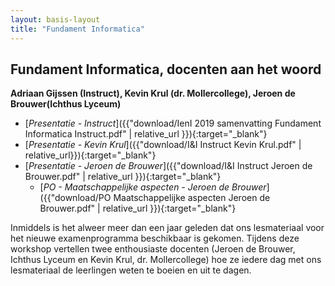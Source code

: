 ```yaml
---
layout: basis-layout
title: "Fundament Informatica"
---
```


## Fundament Informatica, docenten aan het woord

**Adriaan Gijssen (Instruct), Kevin Krul (dr. Mollercollege), Jeroen de Brouwer(Ichthus Lyceum)**

* [*Presentatie - Instruct*]({{"download/IenI 2019 samenvatting Fundament Informatica Instruct.pdf" | relative_url }}){:target="_blank"}
* [*Presentatie - Kevin Krul*]({{"download/I&I Instruct Kevin Krul.pdf" | relative_url}}){:target="_blank"}
* [*Presentatie - Jeroen de Brouwer*]({{"download/I&I Instruct Jeroen de Brouwer.pdf" | relative_url }}){:target="_blank"}
    * [*PO - Maatschappelijke aspecten - Jeroen de Brouwer*]({{"download/PO Maatschappelijke aspecten Jeroen de Brouwer.pdf" | relative_url }}){:target="_blank"}

Inmiddels is het alweer meer dan een jaar geleden dat ons lesmateriaal voor het nieuwe examenprogramma beschikbaar is gekomen. Tijdens deze workshop vertellen twee enthousiaste docenten (Jeroen de Brouwer, Ichthus Lyceum en Kevin Krul, dr. Mollercollege) hoe ze iedere dag met ons lesmateriaal de leerlingen weten te boeien en uit te dagen.
